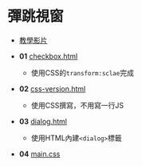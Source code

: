 # 彈跳視窗

- [教學影片](https://www.youtube.com/watch?v=qGqVMI-rSyk)

- **01** [checkbox.html](checkbox.html)
  - 使用CSS的`transform:sclae`完成
- **02** [css-version.html](css-version.html)
  - 使用CSS撰寫，不用寫一行JS
- **03** [dialog.html](dialog.html)
  - 使用HTML內建`<dialog>`標籤
- **04** [main.css](main.css)